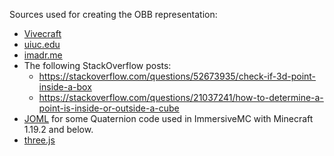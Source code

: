 Sources used for creating the OBB representation:

- [Vivecraft](https://github.com/Vivecraft/VivecraftMod/blob/Multiloader-1.20.4/common/src/main/java/org/vivecraft/client_vr/VRData.java)
- [uiuc.edu](https://msl.cs.uiuc.edu/planning/node102.html)
- [imadr.me](https://imadr.me/rotations-with-quaternions/)
- The following StackOverflow posts:
  - <https://stackoverflow.com/questions/52673935/check-if-3d-point-inside-a-box>
  - <https://stackoverflow.com/questions/21037241/how-to-determine-a-point-is-inside-or-outside-a-cube>
- [JOML](https://github.com/JOML-CI/JOML/blob/main/src/main/java/org/joml/Quaternionf.java) for some Quaternion code used in ImmersiveMC with Minecraft 1.19.2 and below.
- [three.js](https://github.com/mrdoob/three.js/blob/master/examples/jsm/math/OBB.js#L313)
